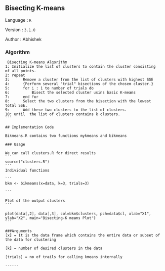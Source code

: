## Bisecting K-means

 Language : `R`
 
 Version :  `3.1.0`
 
 Author : Abhishek
 

### Algorithm
````
 Bisecting K-means Algorithm
1: Initialize the list of clusters to contain the cluster consisting of all points.
2: repeat
3:      Remove a cluster from the list of clusters with highest SSE
4:      {Perform several "trial" bisections of the chosen cluster.}
5:      for i : 1 to number of trials do
6:          Bisect the selected cluster usins basic K-means
7:      end for
8:      Select the two clusters from the bisection with the lowest total SSE.
9:      Add these two clusters to the list of clusters.
10: until  the list of clusters contains k clusters.
```

## Implementation Code 

Bikmeans.R contains two functions mykmeans and bikmeans 

### Usage

We can call clusters.R for direct results
```
source("clusters.R")
```
Individual functions

```
bkm <- bikmeans(x=data, k=3, trials=3)

```

Plot of the output clusters 
```

plot(data[,2], data[,3], col=bkm$clusters, pch=data$cl, xlab="X1", ylab="X2", main="Bisecting-K means Plot")   
```

###Arguments
[x] = It is the data frame which contains the entire data or subset of the data for clustering

[k] = number of desired clusters in the data

[trials] = no of trails for calling kmeans internally

------
